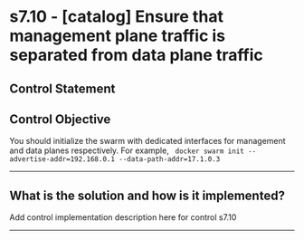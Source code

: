 # s7.10 - \[catalog\] Ensure that management plane traffic is separated from data plane traffic

## Control Statement

## Control Objective

You should initialize the swarm with dedicated interfaces for management and data planes respectively.     For example,  ```  docker swarm init --advertise-addr=192.168.0.1 --data-path-addr=17.1.0.3  ```

______________________________________________________________________

## What is the solution and how is it implemented?

Add control implementation description here for control s7.10

______________________________________________________________________
